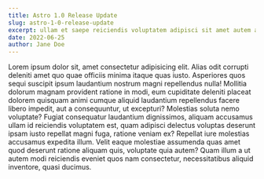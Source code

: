 ```yaml
---
title: Astro 1.0 Release Update
slug: astro-1-0-release-update
excerpt: ullam et saepe reiciendis voluptatem adipisci sit amet autem assumenda provident rerum culpa quis hic commodi nesciunt rem tenetur doloremque ipsam iure quis sunt voluptatem rerum illo velit
date: 2022-06-25
author: Jane Doe
---
```


Lorem ipsum dolor sit, amet consectetur adipisicing elit. Alias odit corrupti deleniti amet quo quae officiis minima itaque quas iusto. Asperiores quos sequi suscipit ipsum laudantium nostrum magni repellendus nulla!
Mollitia dolorum magnam provident ratione in modi, eum cupiditate deleniti placeat dolorem quisquam animi cumque aliquid laudantium repellendus facere libero impedit, aut a consequuntur, ut excepturi? Molestias soluta nemo voluptate?
Fugiat consequatur laudantium dignissimos, aliquam accusamus ullam id reiciendis voluptatem est, quam adipisci delectus voluptas deserunt ipsam iusto repellat magni fuga, ratione veniam ex? Repellat iure molestias accusamus expedita illum.
Velit eaque molestiae assumenda quas amet quod deserunt ratione aliquam quis, voluptate quia autem? Quam illum a ut autem modi reiciendis eveniet quos nam consectetur, necessitatibus aliquid inventore, quasi ducimus.
